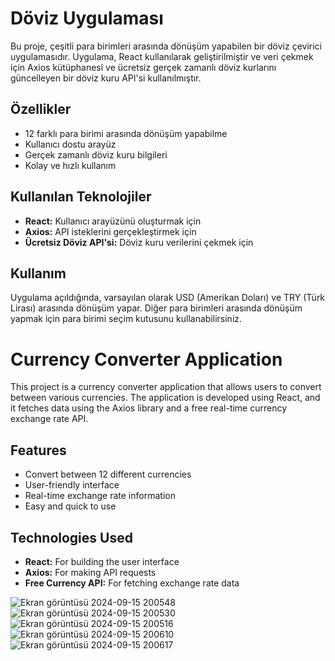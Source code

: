 # Döviz Uygulaması

Bu proje, çeşitli para birimleri arasında dönüşüm yapabilen bir döviz çevirici uygulamasıdır. Uygulama, React kullanılarak geliştirilmiştir ve veri çekmek için Axios kütüphanesi ve ücretsiz gerçek zamanlı döviz kurlarını güncelleyen bir döviz kuru API'si kullanılmıştır.

## Özellikler

- 12 farklı para birimi arasında dönüşüm yapabilme
- Kullanıcı dostu arayüz
- Gerçek zamanlı döviz kuru bilgileri
- Kolay ve hızlı kullanım

## Kullanılan Teknolojiler

- **React:** Kullanıcı arayüzünü oluşturmak için
- **Axios:** API isteklerini gerçekleştirmek için
- **Ücretsiz Döviz API'si:** Döviz kuru verilerini çekmek için

## Kullanım

Uygulama açıldığında, varsayılan olarak USD (Amerikan Doları) ve TRY (Türk Lirası) arasında dönüşüm yapar. Diğer para birimleri arasında dönüşüm yapmak için para birimi seçim kutusunu kullanabilirsiniz.

# Currency Converter Application

This project is a currency converter application that allows users to convert between various currencies. The application is developed using React, and it fetches data using the Axios library and a free real-time currency exchange rate API.

## Features

-   Convert between 12 different currencies
-   User-friendly interface
-   Real-time exchange rate information
-   Easy and quick to use

## Technologies Used

-   **React:** For building the user interface
-   **Axios:** For making API requests
-   **Free Currency API:** For fetching exchange rate data







![Ekran görüntüsü 2024-09-15 200548](https://github.com/user-attachments/assets/5e56932c-0a74-4514-97cd-0ebe23ad5e56)
![Ekran görüntüsü 2024-09-15 200530](https://github.com/user-attachments/assets/a6c0fb56-1ea3-4cb0-a18e-3ab606a18896)
![Ekran görüntüsü 2024-09-15 200516](https://github.com/user-attachments/assets/36c99d20-5d14-47bb-9e37-f0ff35b36b04)
![Ekran görüntüsü 2024-09-15 200610](https://github.com/user-attachments/assets/3318f114-3e41-45cf-9631-20a85bd9db55)
![Ekran görüntüsü 2024-09-15 200617](https://github.com/user-attachments/assets/abf115b6-7925-49c8-9997-9a38f649ff09)
